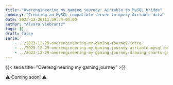 ```yaml
---
title: "Overengineering my gaming journey: Airtable to MySQL bridge"
summary: "Creating an MySQL compatible server to query Airtable data"
date: 2023-12-26T11:59:54-04:00
author: "Alvaro Viebrantz"
tags: []
draft: false
serie:
    - ../2023-12-29-overengineering-my-gaming-journey-intro
    - ../2023-12-29-overengineering-my-gaming-journey-airtable-mysql-bridge
    - ../2023-12-29-overengineering-my-gaming-journey-drawing-charts-go
---
```


{{< serie title="Overengineering my gaming journey" >}}

:warning: Coming soon! :warning:
